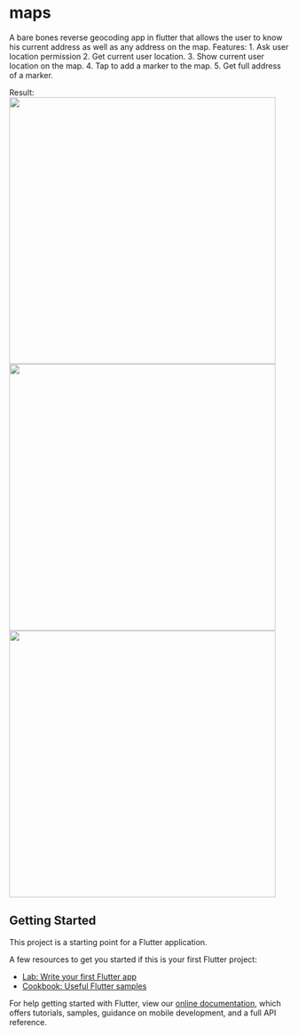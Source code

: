 # maps

A bare bones reverse geocoding app in flutter that allows the user to know his current address as well as any address on the map.
Features: 
    1. Ask user location permission
    2. Get current user location.
    3. Show current user location on the map.
    4. Tap to add a marker to the map.
    5. Get full address of a marker.

Result:
    <img src="screenshot_1.jpg" height="480px">
    <img src="screenshot_2.jpg" height="480px">
    <img src="screenshot_3.jpg" height="480px">

## Getting Started

This project is a starting point for a Flutter application.

A few resources to get you started if this is your first Flutter project:

- [Lab: Write your first Flutter app](https://flutter.dev/docs/get-started/codelab)
- [Cookbook: Useful Flutter samples](https://flutter.dev/docs/cookbook)

For help getting started with Flutter, view our
[online documentation](https://flutter.dev/docs), which offers tutorials,
samples, guidance on mobile development, and a full API reference.
